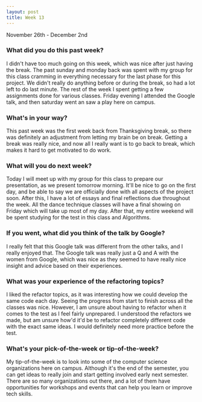 ```yaml
---
layout: post
title: Week 13
---
```


November 26th - December 2nd

### What did you do this past week?

I didn't have too much going on this week, which was nice after just having the break. The past sunday and monday back was spent with my group for this class cramming in everything necessary for the last phase for this project. We didn't really do anything before or during the break, so had a lot left to do last minute. The rest of the week I spent getting a few assignments done for various classes. Friday evening I attended the Google talk, and then saturday went an saw a play here on campus.


### What's in your way?

This past week was the first week back from Thanksgiving break, so there was definitely an adjustment from letting my brain be on break. Getting a break was really nice, and now all I really want is to go back to break, which makes it hard to get motivated to do work.


### What will you do next week?

Today I will meet up with my group for this class to prepare our presentation, as we present tomorrow morning. It'll be nice to go on the first day, and be able to say we are officially done with all aspects of the project soon. After this, I have a lot of essays and final reflections due throughout the week. All the dance technique classes will have a final showing on Friday which will take up most of my day. After that, my entire weekend will be spent studying for the test in this class and Algorithms.


### If you went, what did you think of the talk by Google?

I really felt that this Google talk was different from the other talks, and I really enjoyed that. The Google talk was really just a Q and A with the women from Google, which was nice as they seemed to have really nice insight and advice based on their experiences.


### What was your experience of the refactoring topics?

I liked the refactor topics, as it was interesting how we could develop the same code each day. Seeing the progress from start to finish across all the classes was nice. However, I am unsure about having to refactor when it comes to the test as I feel fairly unprepared. I understood the refactors we made, but am unsure how'd it'd be to refactor completely different code with the exact same ideas. I would definitely need more practice before the test.


### What's your pick-of-the-week or tip-of-the-week?

My tip-of-the-week is to look into some of the computer science organizations here on campus. Although it's the end of the semester, you can get ideas to really join and start getting involved early next semester. There are so many organizations out there, and a lot of them have opportunities for workshops and events that can help you learn or improve tech skills.
